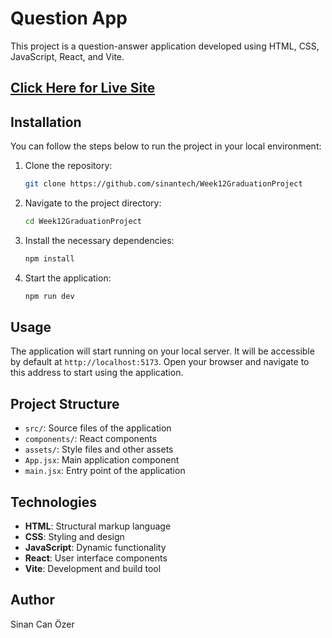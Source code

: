 # Question App

This project is a question-answer application developed using HTML, CSS, JavaScript, React, and Vite.

## [Click Here for Live Site](https://queansvgame.netlify.app/)

## Installation

You can follow the steps below to run the project in your local environment:

1. Clone the repository:
   ```bash
   git clone https://github.com/sinantech/Week12GraduationProject
   ```
2. Navigate to the project directory:
   ```bash
   cd Week12GraduationProject
   ```
3. Install the necessary dependencies:
   ```bash
   npm install
   ```
4. Start the application:
   ```bash
   npm run dev
   ```

## Usage

The application will start running on your local server. It will be accessible by default at `http://localhost:5173`. Open your browser and navigate to this address to start using the application.

## Project Structure

- `src/`: Source files of the application
- `components/`: React components
- `assets/`: Style files and other assets
- `App.jsx`: Main application component
- `main.jsx`: Entry point of the application

## Technologies

- **HTML**: Structural markup language
- **CSS**: Styling and design
- **JavaScript**: Dynamic functionality
- **React**: User interface components
- **Vite**: Development and build tool

## Author

Sinan Can Özer
